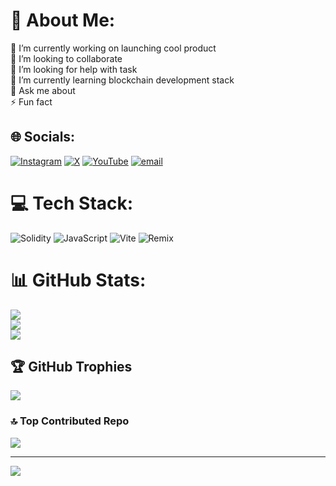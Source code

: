 # 💫 About Me:
🔭 I’m currently working on launching cool product<br>👯 I’m looking to collaborate <br>🤝 I’m looking for help with task<br>🌱 I’m currently learning blockchain development stack<br>💬 Ask me about<br>⚡ Fun fact


## 🌐 Socials:
[![Instagram](https://img.shields.io/badge/Instagram-%23E4405F.svg?logo=Instagram&logoColor=white)](https://instagram.com/joshuaakpansunday) [![X](https://img.shields.io/badge/X-black.svg?logo=X&logoColor=white)](https://x.com/https://x.com/blockchain_Josh) [![YouTube](https://img.shields.io/badge/YouTube-%23FF0000.svg?logo=YouTube&logoColor=white)](https://youtube.com/@joshuaakpnsunday5354) [![email](https://img.shields.io/badge/Email-D14836?logo=gmail&logoColor=white)](mailto:joshuasunday300@gmail.com) 

# 💻 Tech Stack:
![Solidity](https://img.shields.io/badge/Solidity-%23363636.svg?style=for-the-badge&logo=solidity&logoColor=white) ![JavaScript](https://img.shields.io/badge/javascript-%23323330.svg?style=for-the-badge&logo=javascript&logoColor=%23F7DF1E) ![Vite](https://img.shields.io/badge/vite-%23646CFF.svg?style=for-the-badge&logo=vite&logoColor=white) ![Remix](https://img.shields.io/badge/remix-%23000.svg?style=for-the-badge&logo=remix&logoColor=white)
# 📊 GitHub Stats:
![](https://github-readme-stats.vercel.app/api?username=Josh0007-sunday&theme=shadow_green&hide_border=false&include_all_commits=true&count_private=false)<br/>
![](https://nirzak-streak-stats.vercel.app/?user=Josh0007-sunday&theme=shadow_green&hide_border=false)<br/>
![](https://github-readme-stats.vercel.app/api/top-langs/?username=Josh0007-sunday&theme=shadow_green&hide_border=false&include_all_commits=true&count_private=false&layout=compact)

## 🏆 GitHub Trophies
![](https://github-profile-trophy.vercel.app/?username=Josh0007-sunday&theme=radical&no-frame=false&no-bg=true&margin-w=4)

### 🔝 Top Contributed Repo
![](https://github-contributor-stats.vercel.app/api?username=Josh0007-sunday&limit=5&theme=dark&combine_all_yearly_contributions=true)

---
[![](https://visitcount.itsvg.in/api?id=Josh0007-sunday&icon=0&color=0)](https://visitcount.itsvg.in)

<!-- Proudly created with GPRM ( https://gprm.itsvg.in ) -->
